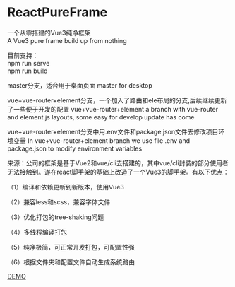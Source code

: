 # ReactPureFrame

一个从零搭建的Vue3纯净框架 <br/>
A Vue3 pure frame build up from nothing

目前支持：<br/>
npm run serve<br/>
npm run build

master分支，适合用于桌面页面
master for desktop

vue+vue-router+element分支，一个加入了路由和ele布局的分支,后续继续更新了一些便于开发的配置
vue+vue-router+element a branch with vue-router and element.js layouts, some easy for develop update has come

vue+vue-router+element分支中用.env文件和package.json文件去修改项目环境变量
In vue+vue-router+element branch we use file .env and package.json to modify environment variables

来源：公司的框架是基于Vue2和vue/cli去搭建的，其中vue/cli封装的部分使用者无法接触到。遂在react脚手架的基础上改造了一个Vue3的脚手架。有以下优点：

（1）编译和依赖更新到新版本，使用Vue3

（2）兼容less和scss，兼容字体文件

（3）优化打包的tree-shaking问题

（4）多线程编译打包

（5）纯净极简，可正常开发打包，可配置性强

（6）根据文件夹和配置文件自动生成系统路由

[DEMO](dist/index.html)